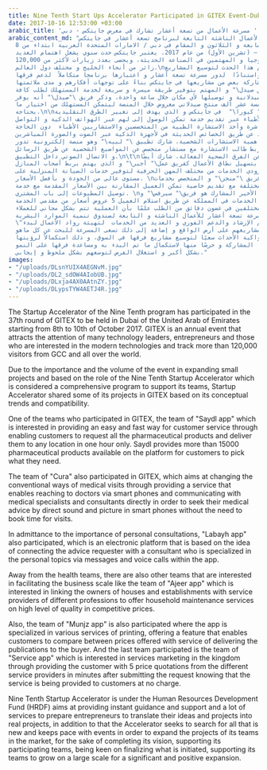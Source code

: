 ```yaml
---
title: Nine Tenth Start Ups Accelerator Participated in GITEX Event-Dubai
date: 2017-10-16 12:53:00 +03:00
arabic_title: 'مسرعة الأعمال من تسعة أعشار تشارك في معرض جايتكس - دبي '
arabic_content_md: "شاركت مسرعة الأعمال الناشئة التابعة لبرنامج تسعة أعشار في جايتكس
  بدورته السابعة و الثلاثون و المقام في دبي / الامارات المتحدة العربية ابتداء من 8
  حتى 12 أكتوبر – (تشرين الأول) من عام 2017. يعتبر جايتكس حدث سنوي يشغل اهتمام العديد
  من رواد التكنولوجيا و المهتمين في الصناعة الحديثة، ويحضى بعدد زيارات لأكثر من 120,000
  زائر من أنحاء الخليج و مختلف دول العالم.\nنظرا لأهمية وحجم هذا الحدث لتوسيع المشاريع
  الصغيرة واستنادًا  لدور مسرعة تسعة أعشار و اعتبارها برنامجا متكاملاً  لدعم فرقها
  سعت لمشاركة بعض من مشاريعها في جايتكس بناءً على توجهات أفكارهم و مدى ملائمتها.\nشارك
  فريق\" تطبيق صيدل\" و المهتم بتوفير طريقة ميسرة و سريعة لخدمة المستهلك لطلب كافة
  المنتجات الصيدلانية و توصيلها لأي مكان خلال ساعة واحدة، وذكر فريق \"صيدل\" أنه يوفر
  اكثر من خمسة عشر ألف منتج صيدلاني معروض خلال المنصة ليتمكن المستهلك من اختيار ما
  يحتاجه.\n\nكما شارك فريق \" كيورا\"  في جايتكس و الذي يهدف إلى تغيير الطرق التقليدية
  لزيارات الأطباء عبر تقديم خدمة تمكن الوصول إلى لهم عبر الهواتف الذكية و التواصل
  معهم مباشرة وأخذ الاستشارة الطبية من المتخصصين والاستشاريين الأطباء  دون الحاجة
  للمواعيد عن طريق الخصائص الحديثة في لأجهزة الذكية عبر الصوت والصورة المباشرين.\n\nو
  اقرارًا بأهمية الاستشارات الشخصية، شارك تطبيق \" لبيه\" وهو منصة إلكترونية تدور
  فكرته حول ربط طالب الاستشارة مع مستشار متخصص عن المواضيع الشخصية عن طريق الرسائل
  و الاتصال الصوتي داخل التطبيق.\n\t\nوبعيداً عن الفرق الصحية الفعالة، شارك أيضًا
  فرق مهتمه بتسهيل نطاق الأعمال كفريق عمل\" أجير\" و الذي يهتم بربط أصحاب المنازل
  و المنشآت بمزودي الخدمات من مختلف المهن الحرفية لتوفير خدمات الصيانة المنزلية على
  مستوى عالي من الجودة و بأفضل الأسعار. \nكما ساهم أيضا فريق \"منجز\" و المتخصص بخدمات
  الطباعة المختلفة مع تقديم خاصية تمكن العميل المقارنة بين الأسعار المقدمة مع خدمة
  توصيل المطبوعات إلى باب المشتري. \nأما الفريق الأخير المشارك هو فريق\" سيرفس\" و
  المهتم بتسويق الخدمات في المملكة عن طريق استلام العميل 5 عروض أسعار من مقدمي الخدمة
  المختلفين في غضون دقائق من الطلب علمًا بأن العملية تتم بشكل مجاني للعملاء.\n\nفي
  النهاية تحرص مسرعة تسعة أعشار للأعمال الناشئة و التابعة لصندوق تنمية الموارد البشرية
  \"هدف\" لتقديم الإرشاد والدعم الفوري و العديد من الخدمات  لتهيئة رواد الأعمال لبدء
  افكارهم و مشاريعهم على أرض الواقع و إضافة إلى ذلك تسعى المسرعة للبحث عن كل ماهو
  جديد ومواكبة الأحداث سعيًا لتوسيع مشاريع فرقها في السوق، و ذلك استكمالاً لرؤيتها
  و دعمها لفرقها المشاركة و حرصًا منها لاستكمال ما تم البدء به ومساعدة فرقها على النمو
  بشكل أكبر و استغلال الفرص لتوسعهم بشكل ملحوظ و إيجابي."
images:
- "/uploads/DLsnYUIX4AEGNvM.jpg"
- "/uploads/DL2_sdOW4AIobUB.jpg"
- "/uploads/DLxja4AX0AAtnZY.jpg"
- "/uploads/DLypsTYW4AETJ4R.jpg"
---
```


The Startup Accelerator of the Nine Tenth program has participated in the 37th round of GITEX to be held in Dubai of the United Arab of Emirates starting from 8th to 10th of October 2017. GITEX is an annual event that attracts the attention of many technology leaders, entrepreneurs and those who are interested in the modern technologies and track more than 120,000 visitors from GCC and all over the world.

Due to the importance and the volume of the event in expanding small projects and based on the role of the Nine Tenth Startup Accelerator which is considered a comprehensive program to support its teams, Startup Accelerator shared some of its projects in GITEX based on its conceptual trends and compatibility.

One of the teams who participated in GITEX,  the team of "Saydl app" which is interested in providing an easy and fast way for customer service through enabling customers to request all the pharmaceutical products and deliver them to any location in one hour only. Saydl provides more than 15000 pharmaceutical products available on the platform for customers to pick what they need.

The team of "Cura" also participated in GITEX, which aims at changing the conventional ways of medical visits through providing a service that enables reaching to doctors via smart phones and communicating with medical specialists and consultants directly in order to seek their medical advice by direct sound and picture in smart phones without the need to book time for visits.

In admittance to the importance of personal consultations, "Labayh app" also participated, which is an electronic platform that is based on the idea of connecting the advice requester with a consultant who is specialized in the personal topics via messages and voice calls within the app.

Away from the health teams, there are also other teams that are interested in facilitating the business scale like the team of "Ajeer app" which is interested in linking the owners of houses and establishments with service providers of different professions to offer household maintenance services on high level of quality in competitive prices.

Also, the team of "Munjz app" is also participated where the app is specialized in various services of printing, offering a feature that enables customers to compare between prices offered with service of delivering the publications to the buyer.
And the last team participated is the team of "Service app" which is interested in services marketing in the kingdom through providing the customer with 5 price quotations from the different service providers in minutes after submitting the request knowing that the service is being provided to customers at no charge.

Nine Tenth Startup Accelerator is under the Human Resources Development Fund (HRDF) aims at providing instant guidance and support and a lot of services to prepare entrepreneurs to translate their ideas and projects into real projects, in addition to that the Accelerator seeks to search for all that is new and keeps pace with events in order to expand the projects of its  teams in the market, for the sake of completing its vision, supporting its participating teams, being keen on finalizing what is initiated, supporting its teams to grow on a large scale for a significant and positive expansion.